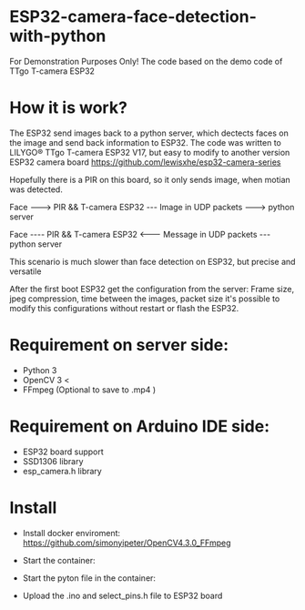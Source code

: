 # ESP32-camera-face-detection-with-python
For Demonstration Purposes Only!
The code based on the demo code of TTgo T-camera ESP32

# How it is work?
The ESP32 send images back to a python server, which dectects faces on the image and send back information to ESP32.
The code was written to LILYGO® TTgo T-camera ESP32 V17, but easy to modify to another version ESP32 camera board
https://github.com/lewisxhe/esp32-camera-series

Hopefully there is a PIR on this board, so it only sends image, when motian was detected.

Face ---> PIR && T-camera ESP32 --- Image in UDP packets ---> python server

Face ---- PIR && T-camera ESP32 <--- Message in UDP packets  --- python server

This scenario is much slower than face detection on ESP32, but precise and versatile

After the first boot ESP32 get the configuration from the server:
Frame size, jpeg compression, time between the images, packet size
it's possible to modify this configurations without restart or flash the ESP32.

# Requirement on server side:
- Python 3
- OpenCV 3 <
- FFmpeg (Optional to save to .mp4 )

# Requirement on Arduino IDE side:
- ESP32 board support
- SSD1306 library
- esp_camera.h library

# Install
- Install docker enviroment: 
  https://github.com/simonyipeter/OpenCV4.3.0_FFmpeg
- Start the container:

- Start the pyton file in the container:
  
- Upload the .ino and select_pins.h file to ESP32 board



